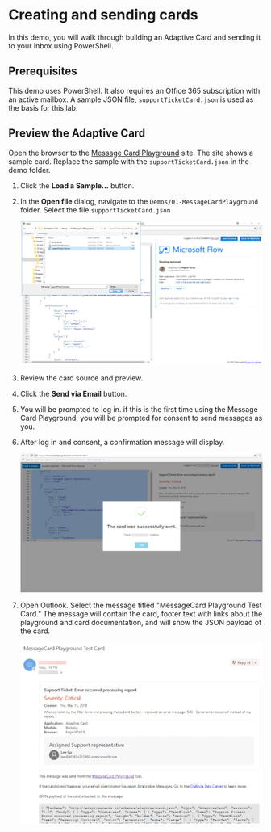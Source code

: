 # Creating and sending cards

In this demo, you will walk through building an Adaptive Card and sending it to your inbox using PowerShell.

## Prerequisites

This demo uses PowerShell. It also requires an Office 365 subscription with an active mailbox. A sample JSON file, `supportTicketCard.json` is used as the basis for this lab.

## Preview the Adaptive Card

Open the browser to the [Message Card Playground](https://messagecardplayground.azurewebsites.net) site. The site shows a sample card. Replace the sample with the `supportTicketCard.json` in the demo folder.

1. Click the **Load a Sample...** button.
2. In the **Open file** dialog, navigate to the `Demos/01-MessageCardPlayground` folder. Select the file `supportTicketCard.json`

    ![Message Playground Open dialog](PlaygroundOpen.png)

3. Review the card source and preview.
4. Click the **Send via Email** button.
5. You will be prompted to log in. if this is the first time using the Message Card Playground, you will be prompted for consent to send messages as you.
6. After log in and consent, a confirmation message will display.

    ![Send Confirmation](../../Images/SendConfirmation.png)

7. Open Outlook. Select the message titled "MessageCard Playground Test Card." The message will contain the card, footer text with links about the playground and card documentation, and will show the JSON payload of the card.

    ![Adaptive Card in Outlook](../../Images/AdaptiveCardInOutlook.png)
